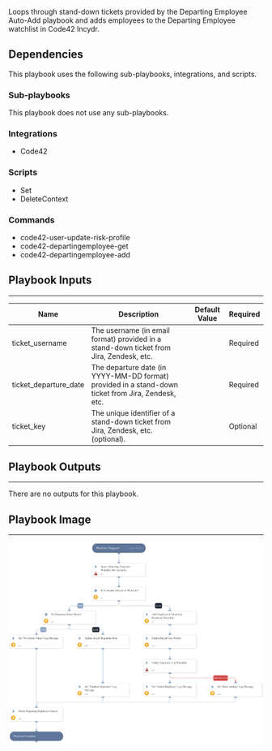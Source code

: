 Loops through stand-down tickets provided by the Departing Employee Auto-Add playbook and adds employees to the Departing Employee watchlist in Code42 Incydr.

## Dependencies

This playbook uses the following sub-playbooks, integrations, and scripts.

### Sub-playbooks

This playbook does not use any sub-playbooks.

### Integrations

* Code42

### Scripts

* Set
* DeleteContext

### Commands

* code42-user-update-risk-profile
* code42-departingemployee-get
* code42-departingemployee-add

## Playbook Inputs

---

| **Name** | **Description** | **Default Value** | **Required** |
| --- | --- | --- | --- |
| ticket_username | The username \(in email format\) provided in a stand-down ticket from Jira, Zendesk, etc. |  | Required |
| ticket_departure_date | The departure date \(in YYYY-MM-DD format\) provided in a stand-down ticket from Jira, Zendesk, etc. |  | Required |
| ticket_key | The unique identifier of a stand-down ticket from Jira, Zendesk, etc. \(optional\). |  | Optional |

## Playbook Outputs

---
There are no outputs for this playbook.

## Playbook Image

---

![Add Employees to Departing Employee Watchlist](../doc_files/Add_Employees_to_Departing_Employee_Watchlist.png)
